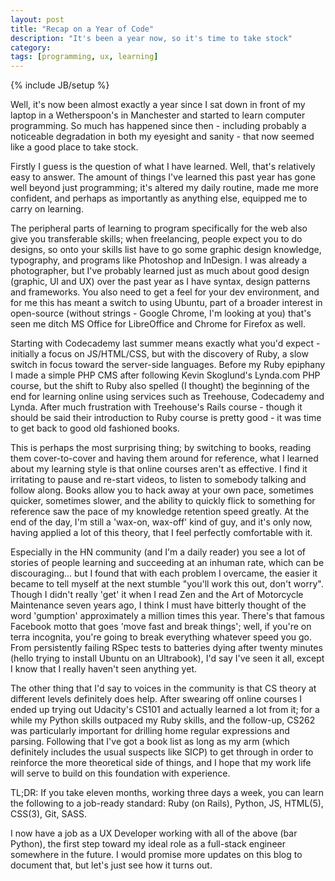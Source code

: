 ```yaml
---
layout: post
title: "Recap on a Year of Code"
description: "It's been a year now, so it's time to take stock"
category: 
tags: [programming, ux, learning]
---
```

{% include JB/setup %}

Well, it's now been almost exactly a year since I sat down in front of my laptop in a Wetherspoon's in Manchester and started to learn computer programming. So much has happened since then - including probably a noticeable degradation in both my eyesight and sanity - that now seemed like a good place to take stock. 

Firstly I guess is the question of what I have learned. Well, that's relatively easy to answer. The amount of things I've learned this past year has gone well beyond just programming; it's altered my daily routine, made me more confident, and perhaps as importantly as anything else, equipped me to carry on learning. 

The peripheral parts of learning to program specifically for the web also give you transferable skills; when freelancing, people expect you to do designs, so onto your skills list have to go some graphic design knowledge, typography, and programs like Photoshop and InDesign. I was already a photographer, but I've probably learned just as much about good design (graphic, UI and UX) over the past year as I have syntax, design patterns and frameworks. You also need to get a feel for your dev environment, and for me this has meant a switch to using Ubuntu, part of a broader interest in open-source (without strings - Google Chrome, I'm looking at you) that's seen me ditch MS Office for LibreOffice and Chrome for Firefox as well. 

Starting with Codecademy last summer means exactly what you'd expect - initially a focus on JS/HTML/CSS, but with the discovery of Ruby, a slow switch in focus toward the server-side languages. Before my Ruby epiphany I made a simple PHP CMS after following Kevin Skoglund's Lynda.com PHP course, but the shift to Ruby also spelled (I thought) the beginning of the end for learning online using services such as Treehouse, Codecademy and Lynda. After much frustration with Treehouse's Rails course - though it should be said their introduction to Ruby course is pretty good - it was time to get back to good old fashioned books. 

This is perhaps the most surprising thing; by switching to books, reading them cover-to-cover and having them around for reference, what I learned about my learning style is that online courses aren't as effective. I find it irritating to pause and re-start videos, to listen to somebody talking and follow along. Books allow you to hack away at your own pace, sometimes quicker, sometimes slower, and the ability to quickly flick to something for reference saw the pace of my knowledge retention speed greatly. At the end of the day, I'm still a 'wax-on, wax-off' kind of guy, and it's only now, having applied a lot of this theory, that I feel perfectly comfortable with it. 

Especially in the HN community (and I'm a daily reader) you see a lot of stories of people learning and succeeding at an inhuman rate, which can be discouraging... but I found that with each problem I overcame, the easier it became to tell myself at the next stumble "you'll work this out, don't worry". Though I didn't really 'get' it when I read Zen and the Art of Motorcycle Maintenance seven years ago, I think I must have bitterly thought of the word 'gumption' approximately a million times this year. There's that famous Facebook motto that goes 'move fast and break things'; well, if you're on terra incognita, you're going to break everything whatever speed you go. From persistently failing RSpec tests to batteries dying after twenty minutes (hello trying to install Ubuntu on an Ultrabook), I'd say I've seen it all, except I know that I really haven't seen anything yet.

The other thing that I'd say to voices in the community is that CS theory at different levels definitely does help. After swearing off online courses I ended up trying out Udacity's CS101 and actually learned a lot from it; for a while my Python skills outpaced my Ruby skills, and the follow-up, CS262 was particularly important for drilling home regular expressions and parsing. Following that I've got a book list as long as my arm (which definitely includes the usual suspects like SICP) to get through in order to reinforce the more theoretical side of things, and I hope that my work life will serve to build on this foundation with experience. 

TL;DR:
If you take eleven months, working three days a week, you can learn the following to a job-ready standard:
Ruby (on Rails), Python, JS, HTML(5), CSS(3), Git, SASS.

I now have a job as a UX Developer working with all of the above (bar Python), the first step toward my ideal role as a full-stack engineer somewhere in the future. I would promise more updates on this blog to document that, but let's just see how it turns out. 